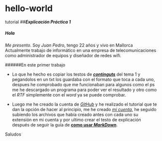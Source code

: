 # hello-world
tutorial
##**_Explicación Práctica 1_**
##### **Hola**
_Me presento._
Soy _Juan Pedro_, tengo 22 años y vivo en Mallorca
Actualmente trabajo de informático en una empresa de telecomunicaciones como administrador de equipos y diseñador de redes wifi.

######En este primer trabajo

* Lo que he hecho es copiar los testos de **[_continguts_](http://fpadistancia.caib.es/pluginfile.php/295262/mod_resource/content/2/Llenguatges%20de%20Marques%20y%20Sistemes%20de%20Gesti%C3%B3%20de%20la%20Informaci%C3%B3%20%28Dist%C3%A0ncia%29.pdf)** del tema 1 y pegandolos en un txt los guardaba con el formato que toca a cada uno, despues he comprobado que me funcionaban para algunos como el ps me he descargado un programa para poder ver el resultado y otro como el _RTF_ simplemente con el _word_ ya se puede comprobar.

* Luego me he creado la cuenta de _[GitHub](https://github.com/)_ y he realizado el tutorial que te dan la opción de hacer al principio, me he creado _[mi cuenta](https://github.com/juanpcano/hello-world.git)_, he seguido subiendo los archivos que había creado antes con cada uno su extensión en mi cuenta y por ultimo crear el testo de explicación después de seguir la guía de **[como usar _MarkDown_](http://www.markdowntutorial.com/)**.

Saludos


